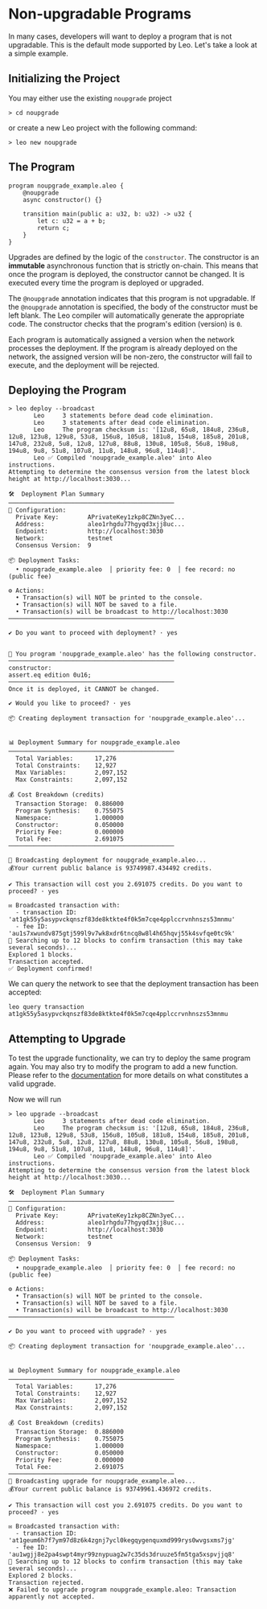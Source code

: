 # Non-upgradable Programs
In many cases, developers will want to deploy a program that is not upgradable.
This is the default mode supported by Leo.
Let's take a look at a simple example.

## Initializing the Project
You may either use the existing `noupgrade` project 
```
> cd noupgrade 
```
or create a new Leo project with the following command:
```
> leo new noupgrade
```

## The Program
```leo
program noupgrade_example.aleo {
    @noupgrade
    async constructor() {}
    
    transition main(public a: u32, b: u32) -> u32 {
        let c: u32 = a + b;
        return c;
    }
}
```
Upgrades are defined by the logic of the `constructor`.
The constructor is an **immutable** asynchronous function that is strictly on-chain.
This means that once the program is deployed, the constructor cannot be changed.
It is executed every time the program is deployed or upgraded.


The `@noupgrade` annotation indicates that this program is not upgradable.
If the `@noupgrade` annotation is specified, the body of the constructor must be left blank.
The Leo compiler will automatically generate the appropriate code.
The constructor checks that the program's edition (version) is `0`.

Each program is automatically assigned a version when the network processes the deployment.
If the program is already deployed on the network, the assigned version will be non-zero, the constructor will fail to execute, and the deployment will be rejected.

## Deploying the Program
```
> leo deploy --broadcast
       Leo     3 statements before dead code elimination.
       Leo     3 statements after dead code elimination.
       Leo     The program checksum is: '[12u8, 65u8, 184u8, 236u8, 12u8, 123u8, 129u8, 53u8, 156u8, 105u8, 181u8, 154u8, 185u8, 201u8, 147u8, 232u8, 5u8, 12u8, 127u8, 88u8, 130u8, 105u8, 56u8, 198u8, 194u8, 9u8, 51u8, 107u8, 11u8, 148u8, 96u8, 114u8]'.
       Leo ✅ Compiled 'noupgrade_example.aleo' into Aleo instructions.
Attempting to determine the consensus version from the latest block height at http://localhost:3030...

🛠️  Deployment Plan Summary
──────────────────────────────────────────────
🔧 Configuration:
  Private Key:        APrivateKey1zkp8CZNn3yeC...
  Address:            aleo1rhgdu77hgyqd3xjj8uc...
  Endpoint:           http://localhost:3030
  Network:            testnet
  Consensus Version:  9

📦 Deployment Tasks:
  • noupgrade_example.aleo  │ priority fee: 0  │ fee record: no (public fee)

⚙️ Actions:
  • Transaction(s) will NOT be printed to the console.
  • Transaction(s) will NOT be saved to a file.
  • Transaction(s) will be broadcast to http://localhost:3030
──────────────────────────────────────────────

✔ Do you want to proceed with deployment? · yes


🔧 You program 'noupgrade_example.aleo' has the following constructor.
──────────────────────────────────────────────
constructor:
assert.eq edition 0u16;
──────────────────────────────────────────────
Once it is deployed, it CANNOT be changed.

✔ Would you like to proceed? · yes

📦 Creating deployment transaction for 'noupgrade_example.aleo'...


📊 Deployment Summary for noupgrade_example.aleo
──────────────────────────────────────────────
  Total Variables:      17,276
  Total Constraints:    12,927
  Max Variables:        2,097,152
  Max Constraints:      2,097,152

💰 Cost Breakdown (credits)
  Transaction Storage:  0.886000
  Program Synthesis:    0.755075
  Namespace:            1.000000
  Constructor:          0.050000
  Priority Fee:         0.000000
  Total Fee:            2.691075
──────────────────────────────────────────────

📡 Broadcasting deployment for noupgrade_example.aleo...
💰Your current public balance is 93749987.434492 credits.

✔ This transaction will cost you 2.691075 credits. Do you want to proceed? · yes

✉️ Broadcasted transaction with:
  - transaction ID: 'at1gk55y5asypvckqnszf83de8ktkte4f0k5m7cqe4pplccrvnhnszs53mnmu'
  - fee ID: 'au1s7xwundv875gtj599l9v7wk8xdr6tncq8w8l4h65hqvj55k4svfqe0tc9k'
🔄 Searching up to 12 blocks to confirm transaction (this may take several seconds)...
Explored 1 blocks.
Transaction accepted.
✅ Deployment confirmed!
```

We can query the network to see that the deployment transaction has been accepted:
```
leo query transaction at1gk55y5asypvckqnszf83de8ktkte4f0k5m7cqe4pplccrvnhnszs53mnmu
```

## Attempting to Upgrade
To test the upgrade functionality, we can try to deploy the same program again.
You may also try to modify the program to add a new function.
Please refer to the [documentation](https://docs.leo-lang.org/guides/upgradability) for more details on what constitutes a valid upgrade.

Now we will run
```
> leo upgrade --broadcast
       Leo     3 statements after dead code elimination.
       Leo     The program checksum is: '[12u8, 65u8, 184u8, 236u8, 12u8, 123u8, 129u8, 53u8, 156u8, 105u8, 181u8, 154u8, 185u8, 201u8, 147u8, 232u8, 5u8, 12u8, 127u8, 88u8, 130u8, 105u8, 56u8, 198u8, 194u8, 9u8, 51u8, 107u8, 11u8, 148u8, 96u8, 114u8]'.
       Leo ✅ Compiled 'noupgrade_example.aleo' into Aleo instructions.
Attempting to determine the consensus version from the latest block height at http://localhost:3030...

🛠️  Deployment Plan Summary
──────────────────────────────────────────────
🔧 Configuration:
  Private Key:        APrivateKey1zkp8CZNn3yeC...
  Address:            aleo1rhgdu77hgyqd3xjj8uc...
  Endpoint:           http://localhost:3030
  Network:            testnet
  Consensus Version:  9

📦 Deployment Tasks:
  • noupgrade_example.aleo  │ priority fee: 0  │ fee record: no (public fee)

⚙️ Actions:
  • Transaction(s) will NOT be printed to the console.
  • Transaction(s) will NOT be saved to a file.
  • Transaction(s) will be broadcast to http://localhost:3030
──────────────────────────────────────────────

✔ Do you want to proceed with upgrade? · yes

📦 Creating deployment transaction for 'noupgrade_example.aleo'...


📊 Deployment Summary for noupgrade_example.aleo
──────────────────────────────────────────────
  Total Variables:      17,276
  Total Constraints:    12,927
  Max Variables:        2,097,152
  Max Constraints:      2,097,152

💰 Cost Breakdown (credits)
  Transaction Storage:  0.886000
  Program Synthesis:    0.755075
  Namespace:            1.000000
  Constructor:          0.050000
  Priority Fee:         0.000000
  Total Fee:            2.691075
──────────────────────────────────────────────
📡 Broadcasting upgrade for noupgrade_example.aleo...
💰Your current public balance is 93749961.436972 credits.

✔ This transaction will cost you 2.691075 credits. Do you want to proceed? · yes

✉️ Broadcasted transaction with:
  - transaction ID: 'at1geum6h7f7ym97d8z6k4zgnj7ycl0kegqygenquxmd999rys0wvgsxms7jg'
  - fee ID: 'au1wgjj8e2pa4swpt4myr99znypuag2w7c35ds3druuze5fm5tga5xspvjjq8'
🔄 Searching up to 12 blocks to confirm transaction (this may take several seconds)...
Explored 2 blocks.
Transaction rejected.
❌ Failed to upgrade program noupgrade_example.aleo: Transaction apparently not accepted.
```
